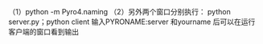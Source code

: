 （1）python  -m Pyro4.naming
（2）另外两个窗口分别执行： python server.py；python client  输入PYRONAME:server 和yourname 后可以在运行客户端的窗口看到输出
